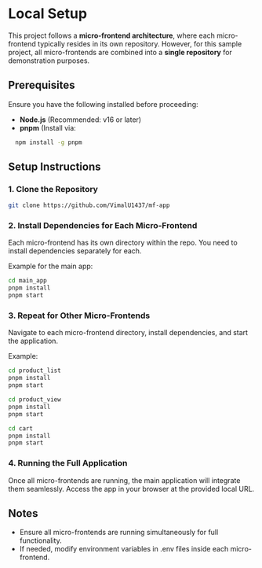 # Local Setup

This project follows a **micro-frontend architecture**, where each micro-frontend typically resides in its own repository. However, for this sample project, all micro-frontends are combined into a **single repository** for demonstration purposes.

## Prerequisites

Ensure you have the following installed before proceeding:

- **Node.js** (Recommended: v16 or later)
- **pnpm** (Install via:  
```sh
  npm install -g pnpm
  ```

## Setup Instructions

### 1. Clone the Repository

```sh
git clone https://github.com/VimalU1437/mf-app
```

### 2. Install Dependencies for Each Micro-Frontend
Each micro-frontend has its own directory within the repo. You need to install dependencies separately for each.

Example for the main app:
```sh
cd main_app
pnpm install
pnpm start
```

### 3. Repeat for Other Micro-Frontends
Navigate to each micro-frontend directory, install dependencies, and start the application.

Example:
```sh
cd product_list
pnpm install
pnpm start

```

```sh
cd product_view
pnpm install
pnpm start

```
```sh
cd cart
pnpm install
pnpm start

```

### 4. Running the Full Application
Once all micro-frontends are running, the main application will integrate them seamlessly. Access the app in your browser at the provided local URL.

## Notes
 - Ensure all micro-frontends are running simultaneously for full functionality.
 - If needed, modify environment variables in .env files inside each micro-frontend.